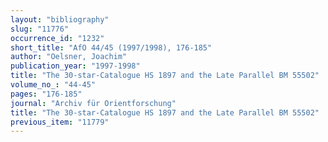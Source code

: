 ```yaml
---
layout: "bibliography"
slug: "11776"
occurrence_id: "1232"
short_title: "AfO 44/45 (1997/1998), 176-185"
author: "Oelsner, Joachim"
publication_year: "1997-1998"
title: "The 30-star-Catalogue HS 1897 and the Late Parallel BM 55502"
volume_no_: "44-45"
pages: "176-185"
journal: "Archiv für Orientforschung"
title: "The 30-star-Catalogue HS 1897 and the Late Parallel BM 55502"
previous_item: "11779"
---
```

